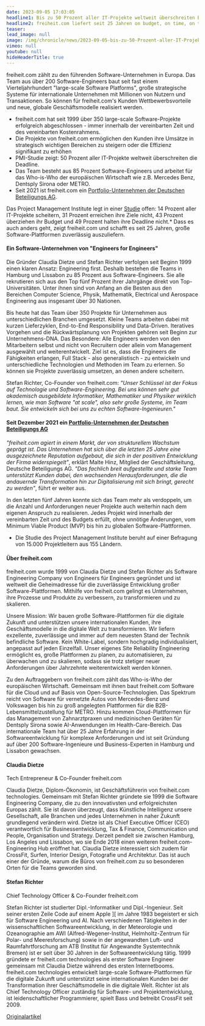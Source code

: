 ```yaml
---
date: 2023-09-05 17:03:05
headline1: Bis zu 50 Prozent aller IT-Projekte weltweit überschreiten Budgets und Deadlines
headline2: freiheit.com liefert seit 25 Jahren on budget, on time, on target
teaser:
lead_image: null
image: /img/chronicle/news/2023-09-05-bis-zu-50-Prozent-aller-IT-Projekte.webp
vimeo: null
youtube: null
hideHeaderTitle: true
---
```


freiheit.com zählt zu den führenden Software-Unternehmen in Europa. Das Team aus über 200 Software-Engineers baut seit fast einem Vierteljahrhundert "large-scale Software Platforms", große strategische Systeme für internationale Unternehmen mit Millionen von Nutzern und Transaktionen. So können für freiheit.com's Kunden Wettbewerbsvorteile und neue, globale Geschäftsmodelle realisiert werden.

- freiheit.com hat seit 1999 über 350 large-scale Software-Projekte erfolgreich abgeschlossen - immer innerhalb der vereinbarten Zeit und des vereinbarten Kostenrahmens.
- Die Projekte von freiheit.com ermöglichen den Kunden ihre Umsätze in strategisch wichtigen Bereichen zu steigern oder die Effizienz signifikant zu erhöhen
- PMI-Studie zeigt: 50 Prozent aller IT-Projekte weltweit überschreiten die Deadline.
- Das Team besteht aus 85 Prozent Software-Engineers und arbeitet für das Who-is-Who der europäischen Wirtschaft wie z.B. Mercedes Benz, Dentsply Sirona oder METRO.
- Seit 2021 ist freiheit.com ein [Portfolio-Unternehmen der Deutschen Beteiligungs AG](https://www.dbag.de/newsroom/detail/deutsche-beteiligungs-ag-investiert-in-freiheitcom/).

Das Project Management Institute legt in einer [Studie](https://ots.de/8jJgWG) offen: 14 Prozent aller IT-Projekte scheitern, 31 Prozent erreichen ihre Ziele nicht, 43 Prozent überziehen ihr Budget und 49 Prozent halten ihre Deadline nicht.* Dass es auch anders geht, zeigt freiheit.com und schafft es seit 25 Jahren, große Software-Plattformen zuverlässig auszuliefern.

#### Ein Software-Unternehmen von "Engineers for Engineers"

Die Gründer Claudia Dietze und Stefan Richter verfolgen seit Beginn 1999 einen klaren Ansatz: Engineering first. Deshalb bestehen die Teams in Hamburg und Lissabon zu 85 Prozent aus Software-Engineers. Sie alle rekrutieren sich aus den Top fünf Prozent ihrer Jahrgänge direkt von Top-Universitäten. Unter ihnen sind von Anfang an die Besten aus den Bereichen Computer Science, Physik, Mathematik, Electrical und Aerospace Engineering aus insgesamt über 30 Nationen.

Bis heute hat das Team über 350 Projekte für Unternehmen aus unterschiedlichen Branchen umgesetzt. Kleine Teams arbeiten dabei mit kurzen Lieferzyklen, End-to-End Responsibility und Data-Driven. Iteratives Vorgehen und die Rückwärtsplanung von Projekten gehören seit Beginn zur Unternehmens-DNA. Das Besondere: Alle Engineers werden von den Mitarbeitern selbst und nicht von Recruitern oder allein vom Management ausgewählt und weiterentwickelt. Ziel ist es, dass die Engineers die Fähigkeiten erlangen, Full Stack - also generalistisch - zu entwickeln und unterschiedliche Technologien und Methoden im Team zu erlernen. So können sie Projekte zuverlässig umsetzen, an denen andere scheitern.

Stefan Richter, Co-Founder von freiheit.com: _"Unser Schlüssel ist der Fokus auf Technologie und Software-Engineering. Bei uns können sehr gut akademisch ausgebildete Informatiker, Mathematiker und Physiker wirklich lernen, wie man Software "at scale", also sehr große Systeme, im Team baut. Sie entwickeln sich bei uns zu echten Software-Ingenieuren."_

#### Seit Dezember 2021 ein [Portfolio-Unternehmen der Deutschen Beteiligungs AG](https://www.dbag.de/newsroom/detail/deutsche-beteiligungs-ag-investiert-in-freiheitcom/)

_"freiheit.com agiert in einem Markt, der von strukturellem Wachstum geprägt ist. Das Unternehmen hat sich über die letzten 25 Jahre eine ausgezeichnete Reputation aufgebaut, die sich in der positiven Entwicklung der Firma widerspiegelt"_, erklärt Malte Hinz, Mitglied der Geschäftsleitung, Deutsche Beteiligungs AG. _"Das fachlich breit aufgestellte und starke Team unterstützt Kunden dabei, den wachsenden Herausforderungen, die die andauernde Transformation hin zur Digitalisierung mit sich bringt, gerecht zu werden"_, führt er weiter aus.

In den letzten fünf Jahren konnte sich das Team mehr als verdoppeln, um die Anzahl und Anforderungen neuer Projekte auch weiterhin nach dem eigenen Anspruch zu realisieren. Jedes Projekt wird innerhalb der vereinbarten Zeit und des Budgets erfüllt, ohne unnötige Änderungen, vom Minimum Viable Product (MVP) bis hin zu globalen Software-Plattformen.

* Die Studie des Project Management Institute beruht auf einer Befragung von 15.000 Projektleitern aus 155 Ländern.

#### Über freiheit.com

freiheit.com wurde 1999 von Claudia Dietze und Stefan Richter als Software Engineering Company von Engineers für Engineers gegründet und ist weltweit die Geheimadresse für die zuverlässige Entwicklung großer Software-Plattformen. Mithilfe von freiheit.com gelingt es Unternehmen, ihre Prozesse und Produkte zu verbessern, zu transformieren und zu skalieren.

Unsere Mission: Wir bauen große Software-Plattformen für die digitale Zukunft und unterstützen unsere internationalen Kunden, ihre Geschäftsmodelle in die digitale Welt zu transformieren. Wir liefern exzellente, zuverlässige und immer auf dem neuesten Stand der Technik befindliche Software. Kein White-Label, sondern hochgradig individualisiert, angepasst auf jeden Einzelfall. Unser eigenes Site Reliability Engineering ermöglicht es, große Plattformen zu planen, zu automatisieren, zu überwachen und zu skalieren, sodass sie trotz stetiger neuer Anforderungen über Jahrzehnte weiterentwickelt werden können.

Zu den Auftraggebern von freiheit.com zählt das Who-is-Who der europäischen Wirtschaft. Gemeinsam mit ihnen baut freiheit.com Software für die Cloud und auf Basis von Open-Source-Technologien. Das Spektrum reicht von Software für vernetzte Autos von Mercedes-Benz und Volkswagen bis hin zu groß angelegten Plattformen für die B2B-Lebensmittelzustellung für METRO. Hinzu kommen Cloud-Plattformen für das Management von Zahnarztpraxen und medizinischen Geräten für Dentsply Sirona sowie AI-Anwendungen im Health-Care-Bereich. Das internationale Team hat über 25 Jahre Erfahrung in der Softwareentwicklung für komplexe Anforderungen und ist seit Gründung auf über 200 Software-Ingenieure und Business-Experten in Hamburg und Lissabon gewachsen.

#### Claudia Dietze

Tech Entrepreneur & Co-Founder freiheit.com

Claudia Dietze, Diplom-Ökonomin, ist Geschäftsführerin von freiheit.com technologies. Gemeinsam mit Stefan Richter gründete sie 1999 die Software Engineering Company, die zu den innovativsten und erfolgreichsten Europas zählt. Sie ist davon überzeugt, dass Künstliche Intelligenz unsere Gesellschaft, alle Branchen und jedes Unternehmen in naher Zukunft grundlegend verändern wird. Dietze ist als Chief Executive Officer (CEO) verantwortlich für Businessentwicklung, Tax & Finance, Communication und People, Organisation und Strategy. Derzeit pendelt sie zwischen Hamburg, Los Angeles und Lissabon, wo sie Ende 2018 einen weiteren freiheit.com-Engineering Hub eröffnet hat. Claudia Dietze interessiert sich zudem für CrossFit, Surfen, Interior Design, Fotografie und Architektur. Das ist auch einer der Gründe, warum die Büros von freiheit.com zu so besonderen Orten für die Teams geworden sind.

#### Stefan Richter

Chief Technology Officer & Co-Founder freiheit.com

Stefan Richter ist studierter Dipl.-Informatiker und Dipl.-Ingenieur. Seit seiner ersten Zeile Code auf einem Apple ][ im Jahre 1983 begeistert er sich für Software Engineering und AI. Nach verschiedenen Tätigkeiten in der wissenschaftlichen Softwareentwicklung, in der Meteorologie und Ozeanographie am AWI (Alfred-Wegener-Institut, Helmholtz-Zentrum für Polar- und Meeresforschung) sowie in der angewandten Luft- und Raumfahrtforschung am ATB (Institut für Angewandte Systemtechnik Bremen) ist er seit über 30 Jahren in der Softwareentwicklung tätig. 1999 gründete er freiheit.com technologies als erster Software Engineer gemeinsam mit Claudia Dietze während des ersten Internetbooms. freiheit.com technologies entwickelt large-scale Software-Plattformen für die digitale Zukunft und unterstützt seine internationalen Kunden bei der Transformation ihrer Geschäftsmodelle in die digitale Welt. Richter ist als Chief Technology Officer zuständig für Software- und Projektentwicklung, ist leidenschaftlicher Programmierer, spielt Bass und betreibt CrossFit seit 2009.

[Originalartikel](https://www.ots.at/presseaussendung/OTS_20230905_OTS0028/bis-zu-50-prozent-aller-it-projekte-weltweit-ueberschreiten-budgets-und-deadlines)
